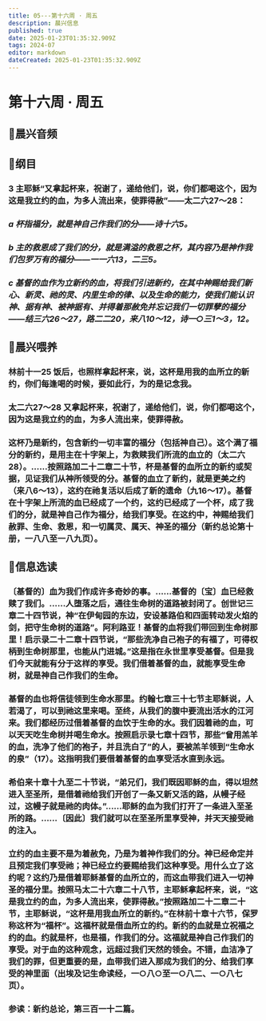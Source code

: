 ```yaml
---
title: 05---第十六周 · 周五
description: 晨兴信息
published: true
date: 2025-01-23T01:35:32.909Z
tags: 2024-07
editor: markdown
dateCreated: 2025-01-23T01:35:32.909Z
---
```


# 第十六周 · 周五
## 🎵晨兴音频

## 📖纲目

### 3	主耶稣“又拿起杯来，祝谢了，递给他们，说，你们都喝这个，因为这是我立约的血，为多人流出来，使罪得赦”——太二六27～28：

### *a	杯指福分，就是神自己作我们的分——诗十六5。*

### *b	主的救恩成了我们的分，就是满溢的救恩之杯，其内容乃是神作我们包罗万有的福分——一一六13，二三5。*

### *c	基督的血作为立新约的血，将我们引进新约，在其中神赐给我们新心、新灵、祂的灵、内里生命的律、以及生命的能力，使我们能认识神、据有神、被神据有、并得着那赦免并忘记我们一切罪孽的福分——结三六26～27，路二二20，来八10～12，诗一○三1～3，12。*

## 📖晨兴喂养

### **林前十一25**    **饭后，也照样拿起杯来，说，这杯是用我的血所立的新约，你们每逢喝的时候，要如此行，为的是记念我。**

### **太二六27～28**    **又拿起杯来，祝谢了，递给他们，说，你们都喝这个，因为这是我立约的血，为多人流出来，使罪得赦。**

### 这杯乃是新约，包含新约一切丰富的福分（包括神自己）。这个满了福分的新约，是用主在十字架上，为救赎我们所流的血立的（太二六28）。……按照路加二十二章二十节，杯是基督的血所立的新约或契据，见证我们从神所领受的分。基督的血立了新约，就是更美之约（来八6～13），这约在祂复活以后成了新的遗命（九16～17）。基督在十字架上所流的血已经成了一个约，这约已经成了一个杯，成了我们的分，就是神自己作为福分，给我们享受。在这约中，神赐给我们赦罪、生命、救恩，和一切属灵、属天、神圣的福分（新约总论第十册，一八八至一八九页）。

## 📖信息选读

### 〔基督的〕血为我们作成许多奇妙的事。……基督的〔宝〕血已经救赎了我们。……人堕落之后，通往生命树的道路被封闭了。创世记三章二十四节说，神“在伊甸园的东边，安设基路伯和四面转动发火焰的剑，把守生命树的道路”。阿利路亚！基督的血将我们带回到生命树那里！启示录二十二章十四节说，“那些洗净自己袍子的有福了，可得权柄到生命树那里，也能从门进城。”这是指在永世里享受基督。但是我们今天就能有分于这样的享受。我们借着基督的血，就能享受生命树，就是神自己作我们的生命。

### 基督的血也将信徒领到生命水那里。约翰七章三十七节主耶稣说，人若渴了，可以到祂这里来喝。至终，从我们的腹中要流出活水的江河来。我们都经历过借着基督的血饮于生命的水。我们因着祂的血，可以天天吃生命树并喝生命水。按照启示录七章十四节，那些“曾用羔羊的血，洗净了他们的袍子，并且洗白了”的人，要被羔羊领到“生命水的泉”（17）。这指明我们要借着基督的血享受活水直到永远。

### 希伯来十章十九至二十节说，“弟兄们，我们既因耶稣的血，得以坦然进入至圣所，是借着祂给我们开创了一条又新又活的路，从幔子经过，这幔子就是祂的肉体。”……耶稣的血为我们打开了一条进入至圣所的路。……〔因此〕我们就可以在至圣所里享受神，并天天接受祂的注入。

### 立约的血主要不是为着赦免，乃是为着神作我们的分。神已经命定并且预定我们享受祂；神已经立约要赐给我们这种享受。用什么立了这约呢？这约乃是借着耶稣基督的血所立的，而这血带我们进入一切神圣的福分里。按照马太二十六章二十八节，主耶稣拿起杯来，说，“这是我立约的血，为多人流出来，使罪得赦。”按照路加二十二章二十节，主耶稣说，“这杯是用我血所立的新约。”在林前十章十六节，保罗称这杯为“福杯”。这福杯就是借血所立的约。新约的血就是立祝福之约的血。约就是杯，也是福，作我们的分。这福就是神自己作我们的享受。对于血的这种观念，远超过我们天然的领会。不错，血洁净了我们的罪，但更重要的是，血带我们进入那成为我们的分、给我们享受的神里面（出埃及记生命读经，一○八○至一○八二、一○八七页）。

### 参读：新约总论，第三百一十二篇。
<!-- Google tag (gtag.js) -->
<script async src="https://www.googletagmanager.com/gtag/js?id=G-1P8709Z16T"></script>
<script>
  window.dataLayer = window.dataLayer || [];
  function gtag(){dataLayer.push(arguments);}
  gtag('js', new Date());

  gtag('config', 'G-1P8709Z16T');
</script>